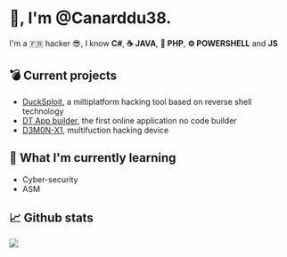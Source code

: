 # :wave:, I'm @Canarddu38.
 I'm a :fr: hacker :sunglasses:, I know **C#**, **☕ JAVA**, **🐘 PHP**, **⚙ POWERSHELL** and **JS**

## :bomb:  Current projects
- <a href="https://github.com/canarddu38/DUCKSPLOIT">DuckSploit</a>, a miltiplatform hacking tool based on reverse shell technology
- <a href="https://github.com/4RE5Team/cs-gui-builder">DT App builder</a>, the first online application no code builder
- <a href="https://github.com/4RE5Team/D3M0N-X1">D3M0N-X1</a>, multifuction hacking device
## :orange_book:  What I'm currently learning
- Cyber-security
- ASM

## :chart_with_upwards_trend: Github stats
<img src="https://github-readme-stats.vercel.app/api?username=canarddu38&theme=dark"/>
